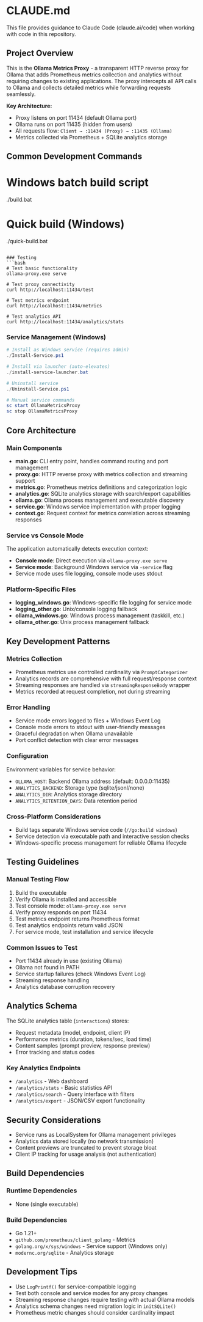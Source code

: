 # CLAUDE.md

This file provides guidance to Claude Code (claude.ai/code) when working with code in this repository.

## Project Overview

This is the **Ollama Metrics Proxy** - a transparent HTTP reverse proxy for Ollama that adds Prometheus metrics collection and analytics without requiring changes to existing applications. The proxy intercepts all API calls to Ollama and collects detailed metrics while forwarding requests seamlessly.

**Key Architecture:**
- Proxy listens on port 11434 (default Ollama port) 
- Ollama runs on port 11435 (hidden from users)
- All requests flow: `Client → :11434 (Proxy) → :11435 (Ollama)`
- Metrics collected via Prometheus + SQLite analytics storage

## Common Development Commands

# Windows batch build script
./build.bat

# Quick build (Windows)
./quick-build.bat
```

### Testing
```bash
# Test basic functionality
ollama-proxy.exe serve

# Test proxy connectivity
curl http://localhost:11434/test

# Test metrics endpoint
curl http://localhost:11434/metrics

# Test analytics API
curl http://localhost:11434/analytics/stats
```

### Service Management (Windows)
```powershell
# Install as Windows service (requires admin)
./Install-Service.ps1

# Install via launcher (auto-elevates)
./install-service-launcher.bat

# Uninstall service
./Uninstall-Service.ps1

# Manual service commands
sc start OllamaMetricsProxy
sc stop OllamaMetricsProxy
```

## Core Architecture

### Main Components
- **main.go**: CLI entry point, handles command routing and port management
- **proxy.go**: HTTP reverse proxy with metrics collection and streaming support
- **metrics.go**: Prometheus metrics definitions and categorization logic
- **analytics.go**: SQLite analytics storage with search/export capabilities
- **ollama.go**: Ollama process management and executable discovery
- **service.go**: Windows service implementation with proper logging
- **context.go**: Request context for metrics correlation across streaming responses

### Service vs Console Mode
The application automatically detects execution context:
- **Console mode**: Direct execution via `ollama-proxy.exe serve`
- **Service mode**: Background Windows service via `-service` flag
- Service mode uses file logging, console mode uses stdout

### Platform-Specific Files
- **logging_windows.go**: Windows-specific file logging for service mode
- **logging_other.go**: Unix/console logging fallback
- **ollama_windows.go**: Windows process management (taskkill, etc.)
- **ollama_other.go**: Unix process management fallback

## Key Development Patterns

### Metrics Collection
- Prometheus metrics use controlled cardinality via `PromptCategorizer`
- Analytics records are comprehensive with full request/response context
- Streaming responses are handled via `streamingResponseBody` wrapper
- Metrics recorded at request completion, not during streaming

### Error Handling
- Service mode errors logged to files + Windows Event Log
- Console mode errors to stdout with user-friendly messages
- Graceful degradation when Ollama unavailable
- Port conflict detection with clear error messages

### Configuration
Environment variables for service behavior:
- `OLLAMA_HOST`: Backend Ollama address (default: 0.0.0.0:11435)
- `ANALYTICS_BACKEND`: Storage type (sqlite/jsonl/none)
- `ANALYTICS_DIR`: Analytics storage directory
- `ANALYTICS_RETENTION_DAYS`: Data retention period

### Cross-Platform Considerations
- Build tags separate Windows service code (`//go:build windows`)
- Service detection via executable path and interactive session checks
- Windows-specific process management for reliable Ollama lifecycle

## Testing Guidelines

### Manual Testing Flow
1. Build the executable
2. Verify Ollama is installed and accessible
3. Test console mode: `ollama-proxy.exe serve`
4. Verify proxy responds on port 11434
5. Test metrics endpoint returns Prometheus format
6. Test analytics endpoints return valid JSON
7. For service mode, test installation and service lifecycle

### Common Issues to Test
- Port 11434 already in use (existing Ollama)
- Ollama not found in PATH
- Service startup failures (check Windows Event Log)
- Streaming response handling
- Analytics database corruption recovery

## Analytics Schema

The SQLite analytics table (`interactions`) stores:
- Request metadata (model, endpoint, client IP)
- Performance metrics (duration, tokens/sec, load time)
- Content samples (prompt preview, response preview)
- Error tracking and status codes

### Key Analytics Endpoints
- `/analytics` - Web dashboard
- `/analytics/stats` - Basic statistics API
- `/analytics/search` - Query interface with filters
- `/analytics/export` - JSON/CSV export functionality

## Security Considerations

- Service runs as LocalSystem for Ollama management privileges
- Analytics data stored locally (no network transmission)
- Content previews are truncated to prevent storage bloat
- Client IP tracking for usage analysis (not authentication)

## Build Dependencies

### Runtime Dependencies
- None (single executable)

### Build Dependencies  
- Go 1.21+
- `github.com/prometheus/client_golang` - Metrics
- `golang.org/x/sys/windows` - Service support (Windows only)
- `modernc.org/sqlite` - Analytics storage

## Development Tips

- Use `LogPrintf()` for service-compatible logging
- Test both console and service modes for any proxy changes
- Streaming response changes require testing with actual Ollama models
- Analytics schema changes need migration logic in `initSQLite()`
- Prometheus metric changes should consider cardinality impact